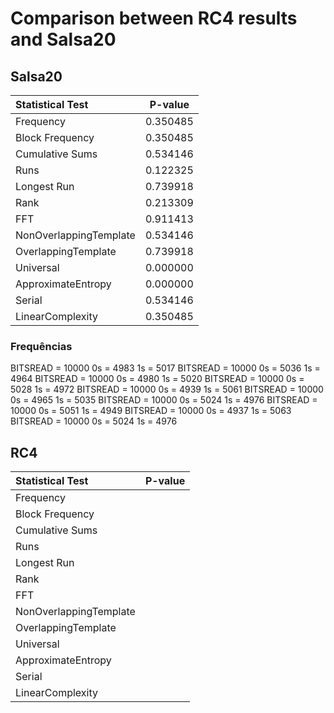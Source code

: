 # Comparison between RC4 results and Salsa20

## Salsa20
|Statistical Test| P-value|
|:---------------|:------:|
|Frequency|0.350485|
|Block Frequency|0.350485|
|Cumulative Sums|0.534146|
|Runs|0.122325|
|Longest Run |0.739918|
|Rank |0.213309|
|FFT |0.911413|
|NonOverlappingTemplate |0.534146|
|OverlappingTemplate |0.739918|
|Universal |0.000000|
|ApproximateEntropy |0.000000|
|Serial |0.534146|
|LinearComplexity |0.350485|

### Frequências

BITSREAD = 10000 0s = 4983 1s = 5017
BITSREAD = 10000 0s = 5036 1s = 4964
BITSREAD = 10000 0s = 4980 1s = 5020
BITSREAD = 10000 0s = 5028 1s = 4972
BITSREAD = 10000 0s = 4939 1s = 5061
BITSREAD = 10000 0s = 4965 1s = 5035
BITSREAD = 10000 0s = 5024 1s = 4976
BITSREAD = 10000 0s = 5051 1s = 4949
BITSREAD = 10000 0s = 4937 1s = 5063
BITSREAD = 10000 0s = 5024 1s = 4976


## RC4
|Statistical Test| P-value|
|:---------------|:------:|
|Frequency||
|Block Frequency||
|Cumulative Sums||
|Runs||
|Longest Run ||
|Rank ||
|FFT ||
|NonOverlappingTemplate ||
|OverlappingTemplate ||
|Universal ||
|ApproximateEntropy ||
|Serial ||
|LinearComplexity ||
